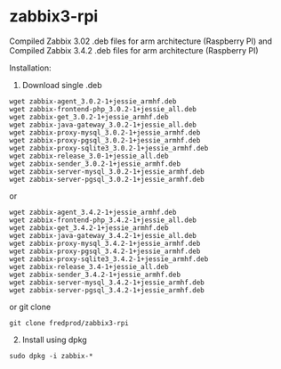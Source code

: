 # zabbix3-rpi
Compiled Zabbix 3.02 .deb files for arm architecture (Raspberry PI)
and
Compiled Zabbix 3.4.2 .deb files for arm architecture (Raspberry PI)

Installation:

1. Download single .deb
```
wget zabbix-agent_3.0.2-1+jessie_armhf.deb
wget zabbix-frontend-php_3.0.2-1+jessie_all.deb
wget zabbix-get_3.0.2-1+jessie_armhf.deb
wget zabbix-java-gateway_3.0.2-1+jessie_all.deb
wget zabbix-proxy-mysql_3.0.2-1+jessie_armhf.deb
wget zabbix-proxy-pgsql_3.0.2-1+jessie_armhf.deb
wget zabbix-proxy-sqlite3_3.0.2-1+jessie_armhf.deb
wget zabbix-release_3.0-1+jessie_all.deb
wget zabbix-sender_3.0.2-1+jessie_armhf.deb
wget zabbix-server-mysql_3.0.2-1+jessie_armhf.deb
wget zabbix-server-pgsql_3.0.2-1+jessie_armhf.deb
```
or
```
wget zabbix-agent_3.4.2-1+jessie_armhf.deb
wget zabbix-frontend-php_3.4.2-1+jessie_all.deb
wget zabbix-get_3.4.2-1+jessie_armhf.deb
wget zabbix-java-gateway_3.4.2-1+jessie_all.deb
wget zabbix-proxy-mysql_3.4.2-1+jessie_armhf.deb
wget zabbix-proxy-pgsql_3.4.2-1+jessie_armhf.deb
wget zabbix-proxy-sqlite3_3.4.2-1+jessie_armhf.deb
wget zabbix-release_3.4-1+jessie_all.deb
wget zabbix-sender_3.4.2-1+jessie_armhf.deb
wget zabbix-server-mysql_3.4.2-1+jessie_armhf.deb
wget zabbix-server-pgsql_3.4.2-1+jessie_armhf.deb
```
or git clone
```
git clone fredprod/zabbix3-rpi
```

2. Install using dpkg
```
sudo dpkg -i zabbix-*
```
